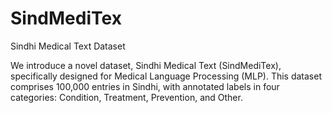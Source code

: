 # SindMediTex
Sindhi Medical Text Dataset

We introduce a novel dataset, Sindhi Medical Text (SindMediTex), specifically designed for Medical Language Processing (MLP). This dataset comprises 100,000 entries in Sindhi, with annotated labels in four categories: Condition, Treatment, Prevention, and Other.
